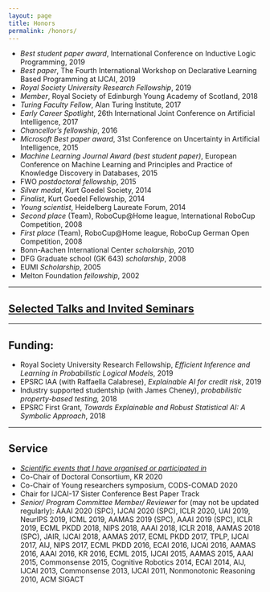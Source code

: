 ```yaml
---
layout: page
title: Honors
permalink: /honors/
---
```


*   _Best student paper award_, International Conference on Inductive Logic Programming, 2019
*   _Best paper_, The Fourth International Workshop on Declarative Learning Based Programming at IJCAI, 2019
*   _Royal Society University Research Fellowship_, 2019
*   _Member_, Royal Society of Edinburgh Young Academy of Scotland, 2018
*   _Turing Faculty Fellow_, Alan Turing Institute, 2017
*   _Early Career Spotlight_, 26th International Joint Conference on Artificial Intelligence, 2017
*   _Chancellor’s fellowship_, 2016
*   _Microsoft Best paper award_, 31st Conference on Uncertainty in Artificial Intelligence, 2015
*   _Machine Learning Journal Award (best student paper)_, European Conference on Machine Learning and Principles and Practice of Knowledge Discovery in Databases, 2015
*   FWO _postdoctoral fellowship_, 2015
*   _Silver medal_, Kurt Goedel Society, 2014
*   _Finalist_, Kurt Goedel Fellowship, 2014
*   _Young scientist_, Heidelberg Laureate Forum, 2014
*   _Second place_ (Team), RoboCup@Home league, International RoboCup Competition, 2008
*   _First place_ (Team), RoboCup@Home league, RoboCup German Open Competition, 2008
*   Bonn-Aachen International Center _scholarship_, 2010
*   DFG Graduate school (GK 643) _scholarship_, 2008
*   EUMI _Scholarship_, 2005
*   Melton Foundation _fellowship_, 2002

* * *

[Selected Talks and Invited Seminars](/news/)
-------------------------- 

* * *

Funding:
--------

*   Royal Society University Research Fellowship, _Efficient Inference and Learning in Probabilistic Logical Models_, 2019
*   EPSRC IAA (with Raffaella Calabrese), _Explainable AI for credit risk_, 2019
*   Industry supported studentship (with James Cheney), _probabilistic property-based testing,_ 2018
*   EPSRC First Grant, _Towards Explainable and Robust Statistical AI: A Symbolic Approach_, 2018

* * *

Service
-------

*   _[Scientific events that I have organised or participated in](/news/)_
*   Co-Chair of Doctoral Consortium, KR 2020
*   Co-Chair of Young researchers symposium, CODS-COMAD 2020
*   Chair for IJCAI-17 Sister Conference Best Paper Track
*   _Senior/ Program Committee Member/ Reviewer_ for (may not be updated regularly): AAAI 2020 (SPC), IJCAI 2020 (SPC), ICLR 2020, UAI 2019, NeurIPS 2019, ICML 2019, AAMAS 2019 (SPC), AAAI 2019 (SPC), ICLR 2019, ECML PKDD 2018, NIPS 2018, AAAI 2018, ICLR 2018, AAMAS 2018 (SPC), JAIR, IJCAI 2018, AAMAS 2017, ECML PKDD 2017, TPLP, IJCAI 2017, AIJ, NIPS 2017, ECML PKDD 2016, ECAI 2016, IJCAI 2016, AAMAS 2016, AAAI 2016, KR 2016, ECML 2015, IJCAI 2015, AAMAS 2015, AAAI 2015, Commonsense 2015, Cognitive Robotics 2014, ECAI 2014, AIJ, IJCAI 2013, Commonsense 2013, IJCAI 2011, Nonmonotonic Reasoning 2010, ACM SIGACT
